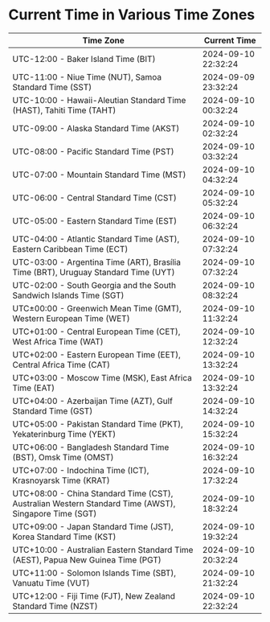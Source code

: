 # Current Time in Various Time Zones

| Time Zone | Current Time |
|-----------|--------------|
| UTC-12:00 - Baker Island Time (BIT) | 2024-09-10 22:32:24 |
| UTC-11:00 - Niue Time (NUT), Samoa Standard Time (SST) | 2024-09-09 23:32:24 |
| UTC-10:00 - Hawaii-Aleutian Standard Time (HAST), Tahiti Time (TAHT) | 2024-09-10 00:32:24 |
| UTC-09:00 - Alaska Standard Time (AKST) | 2024-09-10 02:32:24 |
| UTC-08:00 - Pacific Standard Time (PST) | 2024-09-10 03:32:24 |
| UTC-07:00 - Mountain Standard Time (MST) | 2024-09-10 04:32:24 |
| UTC-06:00 - Central Standard Time (CST) | 2024-09-10 05:32:24 |
| UTC-05:00 - Eastern Standard Time (EST) | 2024-09-10 06:32:24 |
| UTC-04:00 - Atlantic Standard Time (AST), Eastern Caribbean Time (ECT) | 2024-09-10 07:32:24 |
| UTC-03:00 - Argentina Time (ART), Brasília Time (BRT), Uruguay Standard Time (UYT) | 2024-09-10 07:32:24 |
| UTC-02:00 - South Georgia and the South Sandwich Islands Time (SGT) | 2024-09-10 08:32:24 |
| UTC±00:00 - Greenwich Mean Time (GMT), Western European Time (WET) | 2024-09-10 11:32:24 |
| UTC+01:00 - Central European Time (CET), West Africa Time (WAT) | 2024-09-10 12:32:24 |
| UTC+02:00 - Eastern European Time (EET), Central Africa Time (CAT) | 2024-09-10 13:32:24 |
| UTC+03:00 - Moscow Time (MSK), East Africa Time (EAT) | 2024-09-10 13:32:24 |
| UTC+04:00 - Azerbaijan Time (AZT), Gulf Standard Time (GST) | 2024-09-10 14:32:24 |
| UTC+05:00 - Pakistan Standard Time (PKT), Yekaterinburg Time (YEKT) | 2024-09-10 15:32:24 |
| UTC+06:00 - Bangladesh Standard Time (BST), Omsk Time (OMST) | 2024-09-10 16:32:24 |
| UTC+07:00 - Indochina Time (ICT), Krasnoyarsk Time (KRAT) | 2024-09-10 17:32:24 |
| UTC+08:00 - China Standard Time (CST), Australian Western Standard Time (AWST), Singapore Time (SGT) | 2024-09-10 18:32:24 |
| UTC+09:00 - Japan Standard Time (JST), Korea Standard Time (KST) | 2024-09-10 19:32:24 |
| UTC+10:00 - Australian Eastern Standard Time (AEST), Papua New Guinea Time (PGT) | 2024-09-10 20:32:24 |
| UTC+11:00 - Solomon Islands Time (SBT), Vanuatu Time (VUT) | 2024-09-10 21:32:24 |
| UTC+12:00 - Fiji Time (FJT), New Zealand Standard Time (NZST) | 2024-09-10 22:32:24 |
